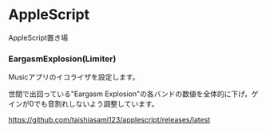 # AppleScript
AppleScript置き場


### EargasmExplosion(Limiter)

Musicアプリのイコライザを設定します。

世間で出回っている"Eargasm Explosion"の各バンドの数値を全体的に下げ，ゲインが0でも音割れしないよう調整しています。

https://github.com/taishiasami123/applescript/releases/latest
